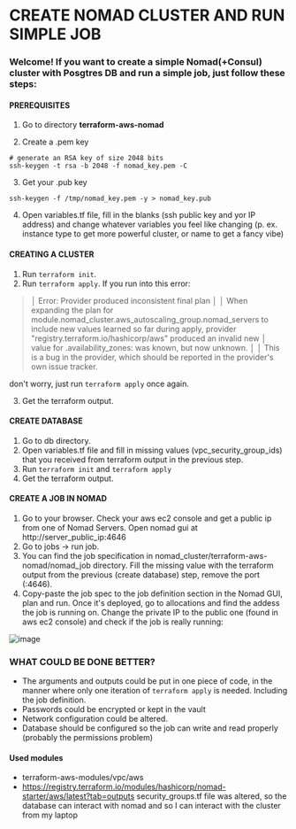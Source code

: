 # CREATE NOMAD CLUSTER AND RUN SIMPLE JOB

### Welcome! If you want to create a simple Nomad(+Consul) cluster with Posgtres DB and run a simple job, just follow these steps:

#### PREREQUISITES

1. Go to directory **terraform-aws-nomad**

2. Create a .pem key

```
# generate an RSA key of size 2048 bits
ssh-keygen -t rsa -b 2048 -f nomad_key.pem -C
```
3. Get your .pub key
```
ssh-keygen -f /tmp/nomad_key.pem -y > nomad_key.pub
```
4. Open variables.tf file, fill in the blanks (ssh public key and yor IP address) and change whatever variables you feel like changing (p. ex. instance type to get more powerful cluster, or name to get a fancy vibe)

#### CREATING A CLUSTER

1. Run `terraform init`.
2. Run `terraform apply`. If you run into this error:
>│ Error: Provider produced inconsistent final plan
│
│ When expanding the plan for module.nomad_cluster.aws_autoscaling_group.nomad_servers to include new values learned so far during apply, provider "registry.terraform.io/hashicorp/aws" produced an invalid new
│ value for .availability_zones: was known, but now unknown.
│
│ This is a bug in the provider, which should be reported in the provider's own issue tracker.

don't worry, just run `terraform apply` once again.

3. Get the terraform output.

#### CREATE DATABASE
1. Go to db directory.
2. Open variables.tf file and fill in missing values (vpc_security_group_ids) that you received from terraform output in the previous step.
3. Run `terraform init` and `terraform apply`
4. Get the terraform output.

#### CREATE A JOB IN NOMAD
1. Go to your browser. Check your aws ec2 console and get a public ip from one of Nomad Servers. Open nomad gui at http://server_public_ip:4646
2. Go to jobs -> run job.
3. You can find the job specification in nomad_cluster/terraform-aws-nomad/nomad_job directory. Fill the missing value with the terraform output from the previous (create database) step, remove the port (:4646).
4. Copy-paste the job spec to the job definition section in the Nomad GUI, plan and run. Once it's deployed, go to allocations and find the addess the job is running on. Change the private IP to the public one (found in aws ec2 console) and check if the job is really running:

![image](https://user-images.githubusercontent.com/13216011/147302837-2052822e-78b6-4bc4-8983-af7ca22cf15c.png)


### WHAT COULD BE DONE BETTER?

- The arguments and outputs could be put in one piece of code, in the manner where only one iteration of `terraform apply` is needed. Including the job definition.
- Passwords could be encrypted or kept in the vault
- Network configuration could be altered.
- Database should be configured so the job can write and read properly (probably the permissions problem)

#### Used modules
 - terraform-aws-modules/vpc/aws
 - https://registry.terraform.io/modules/hashicorp/nomad-starter/aws/latest?tab=outputs
security_groups.tf file was altered, so the database can interact with nomad and so I can interact with the cluster from my laptop

